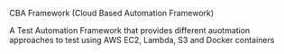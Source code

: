 CBA Framework (Cloud Based Automation Framework)

A Test Automation Framework that provides different auotmation approaches to test using AWS EC2, Lambda, S3 and Docker containers

